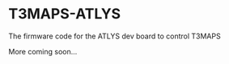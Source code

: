 T3MAPS-ATLYS
============

The firmware code for the ATLYS dev board to control T3MAPS

More coming soon...
